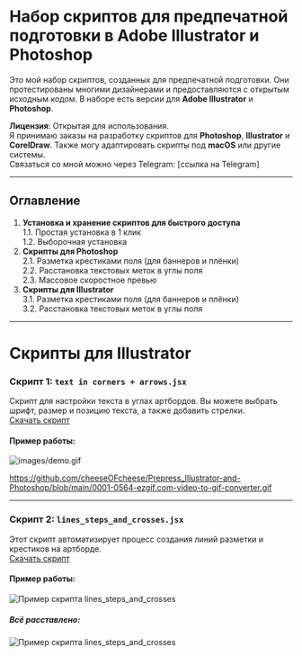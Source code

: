 
# Набор скриптов для предпечатной подготовки в Adobe Illustrator и Photoshop

Это мой набор скриптов, созданных для предпечатной подготовки. Они протестированы многими дизайнерами и предоставляются с открытым исходным кодом. В наборе есть версии для **Adobe Illustrator** и **Photoshop**.

**Лицензия**: Открытая для использования.  
Я принимаю заказы на разработку скриптов для **Photoshop**, **Illustrator** и **CorelDraw**. Также могу адаптировать скрипты под **macOS** или другие системы.  
Связаться со мной можно через Telegram: [ссылка на Telegram]

---

## Оглавление

1. **Установка и хранение скриптов для быстрого доступа**  
   1.1. Простая установка в 1 клик  
   1.2. Выборочная установка  
2. **Скрипты для Photoshop**  
   2.1. Разметка крестиками поля (для баннеров и плёнки)  
   2.2. Расстановка текстовых меток в углы поля  
   2.3. Массовое скоростное превью  
3. **Скрипты для Illustrator**  
   3.1. Разметка крестиками поля (для баннеров и плёнки)  
   3.2. Расстановка текстовых меток в углы поля   

---

# Скрипты для Illustrator

### Скрипт 1: `text in corners + arrows.jsx`

Скрипт для настройки текста в углах артбордов. Вы можете выбрать шрифт, размер и позицию текста, а также добавить стрелки.  
[Скачать скрипт](https://github.com/cheeseOFcheese/prepress_help/blob/main/text%20in%20corners%20%2B%20arrows.jsx)

#### Пример работы:
![images/demo.gif](https://github.com/cheeseOFcheese/Prepress_Illustrator-and-Photoshop/blob/main/0001-0564-ezgif.com-video-to-gif-converter.gif)

 https://github.com/cheeseOFcheese/Prepress_Illustrator-and-Photoshop/blob/main/0001-0564-ezgif.com-video-to-gif-converter.gif 

---

### Скрипт 2: `lines_steps_and_crosses.jsx`

Этот скрипт автоматизирует процесс создания линий разметки и крестиков на артборде.  
[Скачать скрипт](https://github.com/cheeseOFcheese/Prepress-help_Illustrator-Photoshop/blob/main/02_lines_steps_and_crosses.jsx)

#### Пример работы:

![Пример скрипта lines_steps_and_crosses](https://github.com/cheeseOFcheese/prepress_help/blob/main/image/s2-1.png)

##### Всё расставлено:
![Пример скрипта lines_steps_and_crosses](https://github.com/cheeseOFcheese/prepress_help/blob/main/image/s2-2.png)


